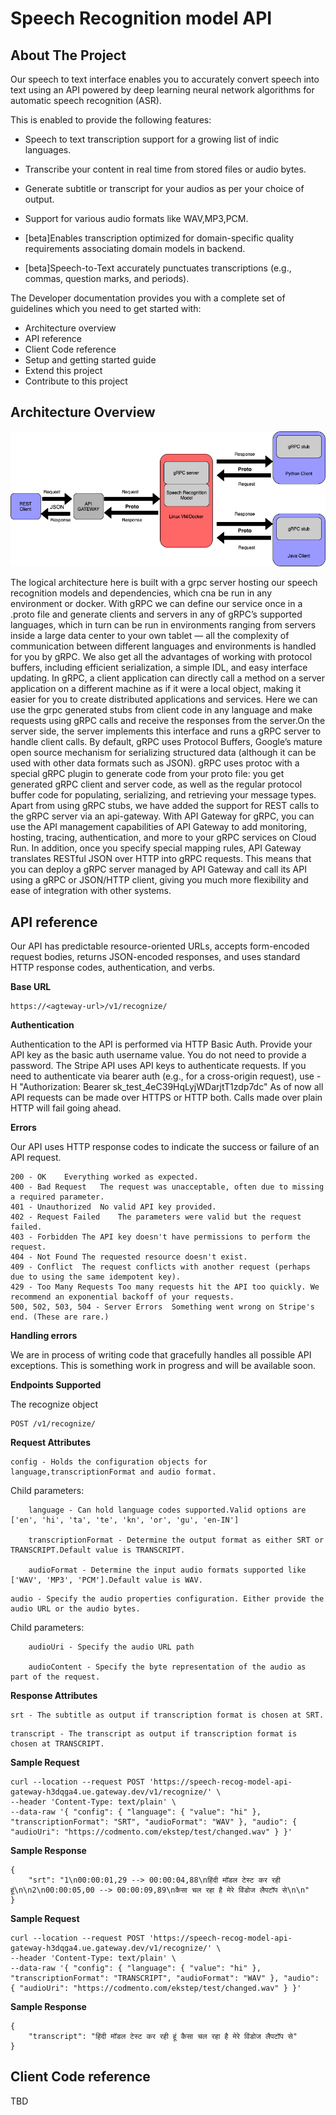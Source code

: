 # Speech Recognition model API


<!-- TABLE OF CONTENTS -->




<!-- ABOUT THE PROJECT -->
## About The Project
Our speech to text interface enables you to accurately convert speech into text using an API powered by deep learning neural network algorithms for automatic speech recognition (ASR).

This is enabled to provide the following features:

* Speech to text transcription support for a growing list of indic languages.

* Transcribe your content in real time from stored files or audio bytes.

* Generate subtitle or transcript for your audios as per your choice of output.

* Support for various audio formats like WAV,MP3,PCM.

* [beta]Enables transcription optimized for domain-specific quality requirements associating domain models in backend.

* [beta]Speech-to-Text accurately punctuates transcriptions (e.g., commas, question marks, and periods).


The Developer documentation provides you with a complete set of guidelines which you need to get started with:

* Architecture overview
* API reference  
* Client Code reference
* Setup and getting started guide
* Extend this project
* Contribute to this project

## Architecture Overview

![Screenshot](img/open-api.png)

The logical architecture here is built with a grpc server hosting our speech recognition models and dependencies, which cna be run in any environment or docker.
With gRPC we can define our service once in a .proto file and generate clients and servers in any of gRPC’s supported languages, which in turn can be run in environments ranging from servers inside a large data center to your own tablet — all the complexity of communication between different languages and environments is handled for you by gRPC. We also get all the advantages of working with protocol buffers, including efficient serialization, a simple IDL, and easy interface updating.
In gRPC, a client application can directly call a method on a server application on a different machine as if it were a local object, making it easier for you to create distributed applications and services. Here we can use the grpc generated stubs from client code in any language and make requests using gRPC calls and receive the responses from the server.On the server side, the server implements this interface and runs a gRPC server to handle client calls.
By default, gRPC uses Protocol Buffers, Google’s mature open source mechanism for serializing structured data (although it can be used with other data formats such as JSON).
gRPC uses protoc with a special gRPC plugin to generate code from your proto file: you get generated gRPC client and server code, as well as the regular protocol buffer code for populating, serializing, and retrieving your message types.
Apart from using gRPC stubs, we have added the support for REST calls to the gRPC server via an api-gateway.
With API Gateway for gRPC, you can use the API management capabilities of API Gateway to add monitoring, hosting, tracing, authentication, and more to your gRPC services on Cloud Run. In addition, once you specify special mapping rules, API Gateway translates RESTful JSON over HTTP into gRPC requests. This means that you can deploy a gRPC server managed by API Gateway and call its API using a gRPC or JSON/HTTP client, giving you much more flexibility and ease of integration with other systems.

## API reference

Our API has predictable resource-oriented URLs, accepts form-encoded request bodies, returns JSON-encoded responses, and uses standard HTTP response codes, authentication, and verbs.

**Base URL**
```
https://<agteway-url>/v1/recognize/
```
**Authentication**

Authentication to the API is performed via HTTP Basic Auth. Provide your API key as the basic auth username value. You do not need to provide a password.
The Stripe API uses API keys to authenticate requests. If you need to authenticate via bearer auth (e.g., for a cross-origin request), use -H "Authorization: Bearer sk_test_4eC39HqLyjWDarjtT1zdp7dc"
As of now all API requests can be made over HTTPS or HTTP both. Calls made over plain HTTP will fail going ahead.

**Errors**

Our API uses HTTP response codes to indicate the success or failure of an API request.
```
200 - OK	Everything worked as expected.
400 - Bad Request	The request was unacceptable, often due to missing a required parameter.
401 - Unauthorized	No valid API key provided.
402 - Request Failed	The parameters were valid but the request failed.
403 - Forbidden	The API key doesn't have permissions to perform the request.
404 - Not Found	The requested resource doesn't exist.
409 - Conflict	The request conflicts with another request (perhaps due to using the same idempotent key).
429 - Too Many Requests	Too many requests hit the API too quickly. We recommend an exponential backoff of your requests.
500, 502, 503, 504 - Server Errors	Something went wrong on Stripe's end. (These are rare.)
```
**Handling errors**

We are in process of writing code that gracefully handles all possible API exceptions. This is something work in progress and will be available soon.

**Endpoints Supported**

The recognize object
```
POST /v1/recognize/
```
**Request Attributes**
```
config - Holds the configuration objects for language,transcriptionFormat and audio format.
```
Child parameters:

   
        language - Can hold language codes supported.Valid options are ['en', 'hi', 'ta', 'te', 'kn', 'or', 'gu', 'en-IN']
     
        transcriptionFormat - Determine the output format as either SRT or TRANSCRIPT.Default value is TRANSCRIPT.
     
        audioFormat - Determine the input audio formats supported like ['WAV', 'MP3', 'PCM'].Default value is WAV. 

```
audio - Specify the audio properties configuration. Either provide the audio URL or the audio bytes.
```
Child parameters:

        audioUri - Specify the audio URL path
        
        audioContent - Specify the byte representation of the audio as part of the request.

**Response Attributes**
```
srt - The subtitle as output if transcription format is chosen at SRT.
```
```
transcript - The transcript as output if transcription format is chosen at TRANSCRIPT.
```

**Sample Request**
```
curl --location --request POST 'https://speech-recog-model-api-gateway-h3dqga4.ue.gateway.dev/v1/recognize/' \
--header 'Content-Type: text/plain' \
--data-raw '{ "config": { "language": { "value": "hi" }, "transcriptionFormat": "SRT", "audioFormat": "WAV" }, "audio": { "audioUri": "https://codmento.com/ekstep/test/changed.wav" } }'
```

**Sample Response**
```
{
    "srt": "1\n00:00:01,29 --> 00:00:04,88\nहिंदी मॉडल टेस्ट कर रही हूं\n\n2\n00:00:05,00 --> 00:00:09,89\nकैसा चल रहा है मेरे विंडोज लैपटॉप से\n\n"
}
```

**Sample Request**
```
curl --location --request POST 'https://speech-recog-model-api-gateway-h3dqga4.ue.gateway.dev/v1/recognize/' \
--header 'Content-Type: text/plain' \
--data-raw '{ "config": { "language": { "value": "hi" }, "transcriptionFormat": "TRANSCRIPT", "audioFormat": "WAV" }, "audio": { "audioUri": "https://codmento.com/ekstep/test/changed.wav" } }'
```

**Sample Response**

```
{
    "transcript": "हिंदी मॉडल टेस्ट कर रही हूं कैसा चल रहा है मेरे विंडोज लैपटॉप से"
}
```

## Client Code reference

TBD



